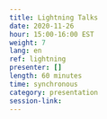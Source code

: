 ```yaml
---
title: Lightning Talks
date: 2020-11-26
hour: 15:00-16:00 EST
weight: 7
lang: en
ref: lightning
presenter: []
length: 60 minutes
time: synchronous
category: presentation
session-link:
---
```

